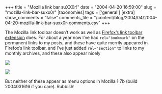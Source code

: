 +++
title = "Mozilla link bar suXX0r!"
date = "2004-04-20 16:59:00"
slug = "mozilla-link-bar-suxx0r"
[taxonomies]
tags = ['general']
[extra]
show_comments = "false"
comments_file = "/content/blog/2004/04/2004-04-20-mozilla-link-bar-suxx0r-comments.csv"
+++

The Mozilla link toolbar doesn’t work as well as [Firefox’s link toolbar extension](http://cdn.mozdev.org/linkToolbar/) does. For about a year now I’ve had `rel="bookmark"` on the permanent links to my posts, and these have quite merrily appeared in Firefox’s link toolbar, and I’ve just added `rel="section"` to links to my monthly archives, and these also appear nicely

![](http://philwilson.org/images/sections-firefox-screenshot.png)

![](http://philwilson.org/images/bookmarks-firefox-screenshot.png)

But neither of these appear as menu options in Mozilla 1.7b (build 2004031616 if you care). Rubbish!
